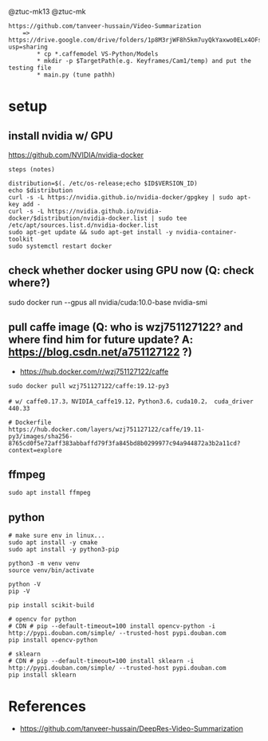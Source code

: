 
@ztuc-mk13
@ztuc-mk

```
https://github.com/tanveer-hussain/Video-Summarization
	=> https://drive.google.com/drive/folders/1p8M3rjWF8h5km7uyQkYaxwo0ELx4OFsb?usp=sharing
		* cp *.caffemodel VS-Python/Models
		* mkdir -p $TargetPath(e.g. Keyframes/Cam1/temp) and put the testing file
		* main.py (tune pathh)
```

# setup

## install nvidia w/ GPU

https://github.com/NVIDIA/nvidia-docker

```
steps (notes)

distribution=$(. /etc/os-release;echo $ID$VERSION_ID)
echo $distribution
curl -s -L https://nvidia.github.io/nvidia-docker/gpgkey | sudo apt-key add -
curl -s -L https://nvidia.github.io/nvidia-docker/$distribution/nvidia-docker.list | sudo tee /etc/apt/sources.list.d/nvidia-docker.list
sudo apt-get update && sudo apt-get install -y nvidia-container-toolkit
sudo systemctl restart docker
```

## check whether docker using GPU now (Q: check where?)

sudo docker run --gpus all nvidia/cuda:10.0-base nvidia-smi

## pull caffe image (Q: who is wzj751127122? and where find him for future update? A: https://blog.csdn.net/a751127122 ?)

* https://hub.docker.com/r/wzj751127122/caffe

```
sudo docker pull wzj751127122/caffe:19.12-py3

# w/ caffe0.17.3，NVIDIA_caffe19.12，Python3.6，cuda10.2， cuda_driver 440.33

# Dockerfile
https://hub.docker.com/layers/wzj751127122/caffe/19.11-py3/images/sha256-8765cd0f5e72aff383abbaffd79f3fa845bd8b0299977c94a944872a3b2a11cd?context=explore

```

## ffmpeg

```
sudo apt install ffmpeg
```

## python

```
# make sure env in linux...
sudo apt install -y cmake
sudo apt install -y python3-pip

python3 -m venv venv
source venv/bin/activate

python -V
pip -V

pip install scikit-build

# opencv for python
# CDN # pip --default-timeout=100 install opencv-python -i http://pypi.douban.com/simple/ --trusted-host pypi.douban.com
pip install opencv-python

# sklearn
# CDN # pip --default-timeout=100 install sklearn -i http://pypi.douban.com/simple/ --trusted-host pypi.douban.com
pip install sklearn

```

# References

* https://github.com/tanveer-hussain/DeepRes-Video-Summarization
